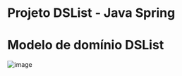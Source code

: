 # Projeto DSList - Java Spring

# Modelo de domínio DSList

![image](https://github.com/Elbiabuglio/dslist/assets/101484328/1e481981-cd2d-4ec7-afd8-83eaf36363a5)

